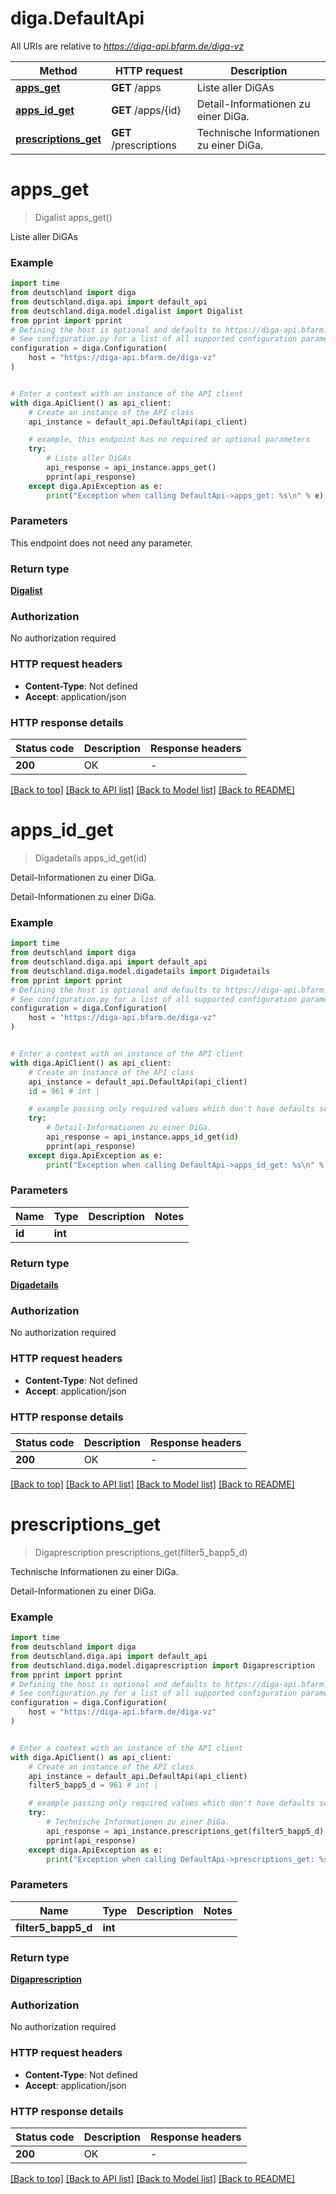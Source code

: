 # diga.DefaultApi

All URIs are relative to *https://diga-api.bfarm.de/diga-vz*

Method | HTTP request | Description
------------- | ------------- | -------------
[**apps_get**](DefaultApi.md#apps_get) | **GET** /apps | Liste aller DiGAs
[**apps_id_get**](DefaultApi.md#apps_id_get) | **GET** /apps/{id} | Detail-Informationen zu einer DiGa.
[**prescriptions_get**](DefaultApi.md#prescriptions_get) | **GET** /prescriptions | Technische Informationen zu einer DiGa.


# **apps_get**
> Digalist apps_get()

Liste aller DiGAs

### Example


```python
import time
from deutschland import diga
from deutschland.diga.api import default_api
from deutschland.diga.model.digalist import Digalist
from pprint import pprint
# Defining the host is optional and defaults to https://diga-api.bfarm.de/diga-vz
# See configuration.py for a list of all supported configuration parameters.
configuration = diga.Configuration(
    host = "https://diga-api.bfarm.de/diga-vz"
)


# Enter a context with an instance of the API client
with diga.ApiClient() as api_client:
    # Create an instance of the API class
    api_instance = default_api.DefaultApi(api_client)

    # example, this endpoint has no required or optional parameters
    try:
        # Liste aller DiGAs
        api_response = api_instance.apps_get()
        pprint(api_response)
    except diga.ApiException as e:
        print("Exception when calling DefaultApi->apps_get: %s\n" % e)
```


### Parameters
This endpoint does not need any parameter.

### Return type

[**Digalist**](Digalist.md)

### Authorization

No authorization required

### HTTP request headers

 - **Content-Type**: Not defined
 - **Accept**: application/json


### HTTP response details

| Status code | Description | Response headers |
|-------------|-------------|------------------|
**200** | OK |  -  |

[[Back to top]](#) [[Back to API list]](../README.md#documentation-for-api-endpoints) [[Back to Model list]](../README.md#documentation-for-models) [[Back to README]](../README.md)

# **apps_id_get**
> Digadetails apps_id_get(id)

Detail-Informationen zu einer DiGa.

Detail-Informationen zu einer DiGa.

### Example


```python
import time
from deutschland import diga
from deutschland.diga.api import default_api
from deutschland.diga.model.digadetails import Digadetails
from pprint import pprint
# Defining the host is optional and defaults to https://diga-api.bfarm.de/diga-vz
# See configuration.py for a list of all supported configuration parameters.
configuration = diga.Configuration(
    host = "https://diga-api.bfarm.de/diga-vz"
)


# Enter a context with an instance of the API client
with diga.ApiClient() as api_client:
    # Create an instance of the API class
    api_instance = default_api.DefaultApi(api_client)
    id = 961 # int | 

    # example passing only required values which don't have defaults set
    try:
        # Detail-Informationen zu einer DiGa.
        api_response = api_instance.apps_id_get(id)
        pprint(api_response)
    except diga.ApiException as e:
        print("Exception when calling DefaultApi->apps_id_get: %s\n" % e)
```


### Parameters

Name | Type | Description  | Notes
------------- | ------------- | ------------- | -------------
 **id** | **int**|  |

### Return type

[**Digadetails**](Digadetails.md)

### Authorization

No authorization required

### HTTP request headers

 - **Content-Type**: Not defined
 - **Accept**: application/json


### HTTP response details

| Status code | Description | Response headers |
|-------------|-------------|------------------|
**200** | OK |  -  |

[[Back to top]](#) [[Back to API list]](../README.md#documentation-for-api-endpoints) [[Back to Model list]](../README.md#documentation-for-models) [[Back to README]](../README.md)

# **prescriptions_get**
> Digaprescription prescriptions_get(filter5_bapp5_d)

Technische Informationen zu einer DiGa.

Detail-Informationen zu einer DiGa.

### Example


```python
import time
from deutschland import diga
from deutschland.diga.api import default_api
from deutschland.diga.model.digaprescription import Digaprescription
from pprint import pprint
# Defining the host is optional and defaults to https://diga-api.bfarm.de/diga-vz
# See configuration.py for a list of all supported configuration parameters.
configuration = diga.Configuration(
    host = "https://diga-api.bfarm.de/diga-vz"
)


# Enter a context with an instance of the API client
with diga.ApiClient() as api_client:
    # Create an instance of the API class
    api_instance = default_api.DefaultApi(api_client)
    filter5_bapp5_d = 961 # int | 

    # example passing only required values which don't have defaults set
    try:
        # Technische Informationen zu einer DiGa.
        api_response = api_instance.prescriptions_get(filter5_bapp5_d)
        pprint(api_response)
    except diga.ApiException as e:
        print("Exception when calling DefaultApi->prescriptions_get: %s\n" % e)
```


### Parameters

Name | Type | Description  | Notes
------------- | ------------- | ------------- | -------------
 **filter5_bapp5_d** | **int**|  |

### Return type

[**Digaprescription**](Digaprescription.md)

### Authorization

No authorization required

### HTTP request headers

 - **Content-Type**: Not defined
 - **Accept**: application/json


### HTTP response details

| Status code | Description | Response headers |
|-------------|-------------|------------------|
**200** | OK |  -  |

[[Back to top]](#) [[Back to API list]](../README.md#documentation-for-api-endpoints) [[Back to Model list]](../README.md#documentation-for-models) [[Back to README]](../README.md)

